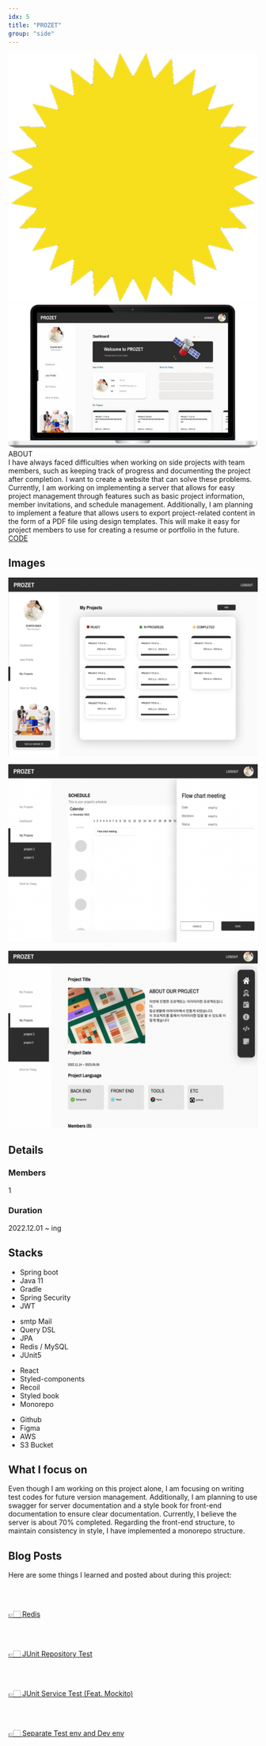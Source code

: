 ```yaml
---
idx: 5
title: "PROZET"
group: "side"
---
```


<div class="aboutWrap">
    <div class="aboutImgWrap">
    <div class="aboutImg">
    <div class="spark">
    <img src="./images/spark.png">
    </div>
    <div class="main">
    <img src="./images/prozet/prozetMain.png">
    </div>
    </div>
    </div>
    <div class="about">
    <div class="aboutTitle">
    ABOUT
    </div>
    <div class="aboutContent">
    I have always faced difficulties when working on side projects with team members, such as keeping track of progress and documenting the project after completion. I want to create a website that can solve these problems. Currently, I am working on implementing a server that allows for easy project management through features such as basic project information, member invitations, and schedule management. Additionally, I am planning to implement a feature that allows users to export project-related content in the form of a PDF file using design templates. This will make it easy for project members to use for creating a resume or portfolio in the future.
    </div>
    <div class="btnWrap">
        <div class="btn"><a href="https://github.com/WonWonGit/prozet_backend_new" target='_blank'>CODE</a><div>
    </div>
    </div>
</div>

## Images

<div class="imgWrap">

<div class="projectImg">

![prozet01](./images/prozet/prozet01.png)

</div>
<div class="projectImg">

![prozet02](./images/prozet/prozet02.png)

</div>
<div class="projectImg">

![prozet03](./images/prozet/prozet03.png)

</div>

</div>

## Details

### Members

1

### Duration

2022.12.01 ~ ing

## Stacks

<div class='stackWrap'>
   <div class="stacks">
        <ul class="stacksList">
            <li>Spring boot</li>
            <li>Java 11</li>
            <li>Gradle</li>
            <li>Spring Security</li>
            <li>JWT</li>
        </ul>
    </div>
    <div class="stacks">
        <ul class="stacksList">
            <li>smtp Mail</li>
            <li>Query DSL</li>
            <li>JPA</li>
            <li>Redis / MySQL</li>
            <li>JUnit5</li>
        </ul>
    </div>
    <div class="stacks">
        <ul class="stacksList">
            <li>React</li>
            <li>Styled-components</li>
            <li>Recoil</li>
            <li>Styled book
            <li>Monorepo</li>
        </ul>
    </div>
    <div class="stacks">
        <ul class="stacksList">
            <li>Github</li>
            <li>Figma</li>
            <li>AWS</li>
            <li>S3 Bucket</li>
        </ul>
   </div> 
   </div> 
</div>

## What I focus on

Even though I am working on this project alone, I am focusing on writing test codes for future version management. Additionally, I am planning to use swagger for server documentation and a style book for front-end documentation to ensure clear documentation. Currently, I believe the server is about 70% completed. Regarding the front-end structure, to maintain consistency in style, I have implemented a monorepo structure.

## Blog Posts

Here are some things I learned and posted about during this project:

<br/>
<br/>

<a href="https://medium.com/@bkn020612/redis-e74540904320" target='_blank'>👉🏻 Redis</a>

<br/>
<br/>

<a href="https://medium.com/@bkn020612/junit-repository-test-420c19ee1e0f" target='_blank'>👉🏻 JUnit Repository Test</a>

<br/>
<br/>

<a href="https://medium.com/@bkn020612/junit-service-test-feat-mockito-8fbf4f455092" target='_blank'>👉🏻 JUnit Service Test (Feat. Mockito)</a>

<br/>
<br/>

<a href="https://medium.com/@bkn020612/set-apart-test-env-and-dev-env-7f9703f94a04" target='_blank'>👉🏻 Separate Test env and Dev env</a>

